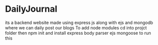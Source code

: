 # DailyJournal
its a backend website made using express js along with ejs and mongodb where we can daily post our blogs
To add node modules
cd into projct folder
then npm init
and install express body parser ejs mongoose to run this

